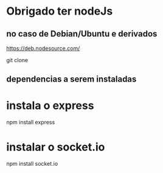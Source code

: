 # Obrigado ter nodeJs
## no caso de Debian/Ubuntu e derivados
https://deb.nodesource.com/

git clone 
## dependencias a serem instaladas
# instala o express
npm install express

# instalar o socket.io 
npm install socket.io
